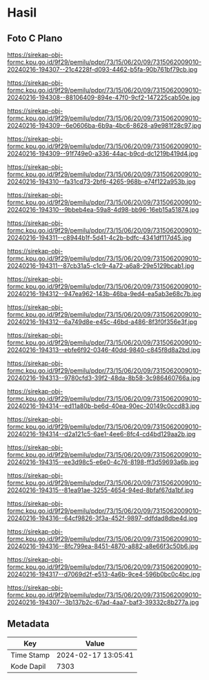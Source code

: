 # Hasil

## Foto C Plano

https://sirekap-obj-formc.kpu.go.id/9f29/pemilu/pdpr/73/15/06/20/09/7315062009010-20240216-194307--21c4228f-d093-4462-b5fa-90b761bf79cb.jpg

https://sirekap-obj-formc.kpu.go.id/9f29/pemilu/pdpr/73/15/06/20/09/7315062009010-20240216-194308--88106409-894e-47f0-9cf2-147225cab50e.jpg

https://sirekap-obj-formc.kpu.go.id/9f29/pemilu/pdpr/73/15/06/20/09/7315062009010-20240216-194309--6e0606ba-6b9a-4bc6-8628-a9e981f28c97.jpg

https://sirekap-obj-formc.kpu.go.id/9f29/pemilu/pdpr/73/15/06/20/09/7315062009010-20240216-194309--91f749e0-a336-44ac-b9cd-dc1219b419d4.jpg

https://sirekap-obj-formc.kpu.go.id/9f29/pemilu/pdpr/73/15/06/20/09/7315062009010-20240216-194310--fa31cd73-2bf6-4265-968b-e74f122a953b.jpg

https://sirekap-obj-formc.kpu.go.id/9f29/pemilu/pdpr/73/15/06/20/09/7315062009010-20240216-194310--9bbeb4ea-59a8-4d98-bb96-16eb15a51874.jpg

https://sirekap-obj-formc.kpu.go.id/9f29/pemilu/pdpr/73/15/06/20/09/7315062009010-20240216-194311--c8944b1f-5d41-4c2b-bdfc-4341df117d45.jpg

https://sirekap-obj-formc.kpu.go.id/9f29/pemilu/pdpr/73/15/06/20/09/7315062009010-20240216-194311--87cb31a5-c1c9-4a72-a6a8-29e5129bcab1.jpg

https://sirekap-obj-formc.kpu.go.id/9f29/pemilu/pdpr/73/15/06/20/09/7315062009010-20240216-194312--947ea962-143b-46ba-9ed4-ea5ab3e68c7b.jpg

https://sirekap-obj-formc.kpu.go.id/9f29/pemilu/pdpr/73/15/06/20/09/7315062009010-20240216-194312--6a749d8e-e45c-46bd-a486-8f3f0f356e3f.jpg

https://sirekap-obj-formc.kpu.go.id/9f29/pemilu/pdpr/73/15/06/20/09/7315062009010-20240216-194313--ebfe6f92-0346-40dd-9840-c845f8d8a2bd.jpg

https://sirekap-obj-formc.kpu.go.id/9f29/pemilu/pdpr/73/15/06/20/09/7315062009010-20240216-194313--9780cfd3-39f2-48da-8b58-3c986460766a.jpg

https://sirekap-obj-formc.kpu.go.id/9f29/pemilu/pdpr/73/15/06/20/09/7315062009010-20240216-194314--ed11a80b-be6d-40ea-90ec-20149c0ccd83.jpg

https://sirekap-obj-formc.kpu.go.id/9f29/pemilu/pdpr/73/15/06/20/09/7315062009010-20240216-194314--d2a121c5-6ae1-4ee6-8fc4-cd4bd129aa2b.jpg

https://sirekap-obj-formc.kpu.go.id/9f29/pemilu/pdpr/73/15/06/20/09/7315062009010-20240216-194315--ee3d98c5-e6e0-4c76-8198-ff3d59693a6b.jpg

https://sirekap-obj-formc.kpu.go.id/9f29/pemilu/pdpr/73/15/06/20/09/7315062009010-20240216-194315--81ea91ae-3255-4654-94ed-8bfaf67da1bf.jpg

https://sirekap-obj-formc.kpu.go.id/9f29/pemilu/pdpr/73/15/06/20/09/7315062009010-20240216-194316--64cf9826-3f3a-452f-9897-ddfdad8dbe4d.jpg

https://sirekap-obj-formc.kpu.go.id/9f29/pemilu/pdpr/73/15/06/20/09/7315062009010-20240216-194316--8fc799ea-8451-4870-a882-a8e66f3c50b6.jpg

https://sirekap-obj-formc.kpu.go.id/9f29/pemilu/pdpr/73/15/06/20/09/7315062009010-20240216-194317--d7069d2f-e513-4a6b-9ce4-596b0bc0c4bc.jpg

https://sirekap-obj-formc.kpu.go.id/9f29/pemilu/pdpr/73/15/06/20/09/7315062009010-20240216-194307--3b137b2c-67ad-4aa7-baf3-39332c8b277a.jpg


## Metadata

| Key        | Value               |
| ---------- | ------------------- |
| Time Stamp | 2024-02-17 13:05:41 |
| Kode Dapil | 7303                |



